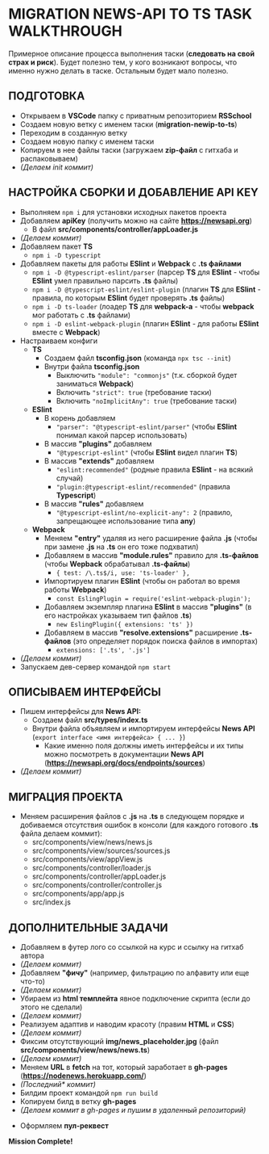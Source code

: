 # MIGRATION NEWS-API TO TS TASK WALKTHROUGH

Примерное описание процесса выполнения таски (**следовать на свой страх и риск**). Будет полезно тем, у кого возникают вопросы, что именно нужно делать в таске. Остальным будет мало полезно.

## ПОДГОТОВКА
+ Открываем в **VSCode** папку с приватным репозиторием **RSSchool**
+ Создаем новую ветку с именем таски (**migration-newip-to-ts**)
+ Переходим в созданную ветку
+ Создаем новую папку с именем таски
+ Копируем в нее файлы таски (загружаем **zip-файл** с гитхаба и распаковываем)
+ *(Делаем init коммит)*

## НАСТРОЙКА СБОРКИ И ДОБАВЛЕНИЕ API KEY
+ Выполняем `npm i` для установки исходных пакетов проекта
+ Добавляем **apiKey** (получить можно на сайте **https://newsapi.org**)
	+ В файл **src/components/controller/appLoader.js**
+ *(Делаем коммит)*
+ Добавляем пакет **TS**
	+ `npm i -D typescript`
+ Добавляем пакеты для работы **ESlint** и **Webpack** c **.ts файлами**
	+ `npm i -D @typescript-eslint/parser` (парсер **TS** для **ESlint** - чтобы **ESlint** умел правильно парсить **.ts** файлы)
	+ `npm i -D @typescript-eslint/eslint-plugin` (плагин **TS** для **ESlint** - правила, по которым **ESlint** будет проверять **.ts** файлы)
	+ `npm i -D ts-loader` (лоадер **TS** для **webpack-а** - чтобы **webpack** мог работать с **.ts** файлами)
	+ `npm i -D eslint-webpack-plugin` (плагин **ESlint** - для работы **ESlint** вместе с **Webpack**)
+ Настраиваем конфиги
	+ **TS**
		+ Создаем файл **tsconfig.json** (команда `npx tsc --init`)
		+ Внутри файла **tsconfig.json**
			+ Выключить `"module": "commonjs"` (т.к. сборкой будет заниматься **Webpack**)
			+ Включить `"strict": true` (требование таски)
			+ Включить `"noImplicitAny": true` (требование таски)
	+ **ESlint**
		+ В корень добавляем
			+ `"parser": "@typescript-eslint/parser"` (чтобы **ESlint** понимал какой парсер использовать)
		+ В массив **"plugins"** добавляем
			+ `"@typescript-eslint"` (чтобы **ESlint** видел плагин **TS**)
		+ В массив **"extends"** добавляем
			+ `"eslint:recommended"` (родные правила **ESlint** - на всякий случай)
			+ `"plugin:@typescript-eslint/recommended"` (правила **Typescript**)
		+ В массив **"rules"** добавляем
			+ `"@typescript-eslint/no-explicit-any": 2` (правило, запрещающее использование типа **any**)
	+ **Webpack**
		+ Меняем **"entry"** удаляя из него расширение файла **.js** (чтобы при замене **.js** на **.ts** он его тоже подхватил)
		+ Добавляем в массив **"module.rules"** правило для **.ts-файлов** (чтобы **Wepback** обрабатывал **.ts-файлы**)
			+ `{ test: /\.ts$/i, use: 'ts-loader' },`
		+ Импортируем плагин **ESlint** (чтобы он работал во время работы **Webpack**)
			+ `const EslingPlugin = require('eslint-webpack-plugin');`
		+ Добавляем экземпляр плагина **ESlint** в массив **"plugins"** (в его настройках указываем тип файлов **.ts**)
			+ `new EslingPlugin({ extensions: 'ts' })`
		+ Добавляем в массив **"resolve.extensions"** расширение **.ts-файлов** (это определяет порядок поиска файлов в импортах)
			+ `extensions: ['.ts', '.js']`
+ *(Делаем коммит)*
+ Запускаем дев-сервер командой `npm start`

## ОПИСЫВАЕМ ИНТЕРФЕЙСЫ
+ Пишем интерфейсы для **News API:**
	+ Создаем файл **src/types/index.ts**
	+ Внутри файла объявляем и импортируем интерфейсы **News API** (`export interface <имя интерфейса> { ... }`)
		+ Какие именно поля должны иметь интерфейсы и их типы можно посмотреть в документации **News API** (**https://newsapi.org/docs/endpoints/sources**)
+ *(Делаем коммит)*

## МИГРАЦИЯ ПРОЕКТА
+ Меняем расширения файлов с **.js** на **.ts** в следующем порядке и добиваемся отсутствия ошибок в консоли (для каждого готового **.ts** файла делаем коммит):
	+ src/components/view/news/news.js
	+ src/components/view/sources/sources.js	
	+ src/components/view/appView.js
	+ src/components/controller/loader.js
	+ src/components/controller/appLoader.js
	+ src/components/controller/controller.js
	+ src/components/app/app.js
	+ src/index.js
	
## ДОПОЛНИТЕЛЬНЫЕ ЗАДАЧИ
+ Добавляем в футер лого со ссылкой на курс и ссылку на гитхаб автора
+ *(Делаем коммит)*
+ Добавляем **"фичу"** (например, фильтрацию по алфавиту или еще что-то)
+ *(Делаем коммит)*
+ Убираем из **html темплейта** явное подключение скрипта (если до этого не сделали)
+ *(Делаем коммит)*
+ Реализуем адаптив и наводим красоту (правим **HTML** и **CSS**)
+ *(Делаем коммит)*
+ Фиксим отсутствующий **img/news_placeholder.jpg** (файл **src/components/view/news/news.ts**)
+ *(Делаем коммит)*
+ Меняем **URL** в **fetch** на тот, который заработает в **gh-pages** (**https://nodenews.herokuapp.com/**)
+ *(Последний\* коммит)*
+ Билдим проект командой `npm run build`
+ Копируем билд в ветку **gh-pages**
+ *(Делаем коммит в gh-pages и пушим в удаленный репозиторий)*
- Оформляем **пул-реквест**

**Mission Complete!**
